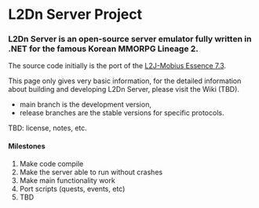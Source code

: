 ﻿# L2Dn Server Project

### L2Dn Server is an open-source server emulator fully written in .NET for the famous Korean MMORPG Lineage 2.

The source code initially is the port of the [L2J-Mobius Essence 7.3](https://l2jmobius.org).

This page only gives very basic information, 
for the detailed information about building 
and developing L2Dn Server, please visit the Wiki (TBD).

- main branch is the development version,
- release branches are the stable versions for specific protocols.

TBD: license, notes, etc.

#### Milestones

1) Make code compile
2) Make the server able to run without crashes
3) Make main functionality work
4) Port scripts (quests, events, etc)
5) TBD